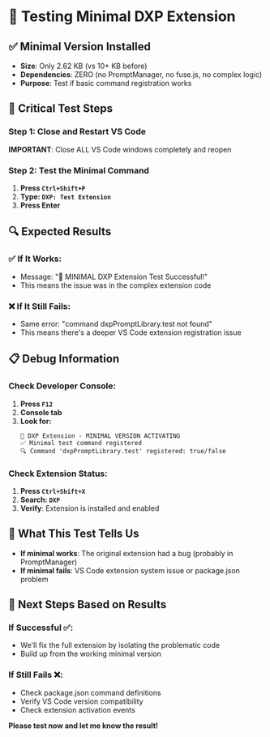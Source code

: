 # 🧪 Testing Minimal DXP Extension

## ✅ **Minimal Version Installed**
- **Size**: Only 2.62 KB (vs 10+ KB before)
- **Dependencies**: ZERO (no PromptManager, no fuse.js, no complex logic)
- **Purpose**: Test if basic command registration works

## 🎯 **Critical Test Steps**

### **Step 1: Close and Restart VS Code**
**IMPORTANT**: Close ALL VS Code windows completely and reopen

### **Step 2: Test the Minimal Command**
1. **Press `Ctrl+Shift+P`**
2. **Type: `DXP: Test Extension`**
3. **Press Enter**

## 🔍 **Expected Results**

### ✅ **If It Works:**
- Message: "🎉 MINIMAL DXP Extension Test Successful!"
- This means the issue was in the complex extension code

### ❌ **If It Still Fails:**
- Same error: "command dxpPromptLibrary.test not found"
- This means there's a deeper VS Code extension registration issue

## 📋 **Debug Information**

### Check Developer Console:
1. **Press `F12`**
2. **Console tab**
3. **Look for:**
   ```
   🚀 DXP Extension - MINIMAL VERSION ACTIVATING
   ✅ Minimal test command registered
   🔍 Command 'dxpPromptLibrary.test' registered: true/false
   ```

### Check Extension Status:
1. **Press `Ctrl+Shift+X`**
2. **Search: `DXP`**
3. **Verify**: Extension is installed and enabled

## 🎯 **What This Test Tells Us**

- **If minimal works**: The original extension had a bug (probably in PromptManager)
- **If minimal fails**: VS Code extension system issue or package.json problem

## 📝 **Next Steps Based on Results**

### If Successful ✅:
- We'll fix the full extension by isolating the problematic code
- Build up from the working minimal version

### If Still Fails ❌:
- Check package.json command definitions
- Verify VS Code version compatibility
- Check extension activation events

**Please test now and let me know the result!**
